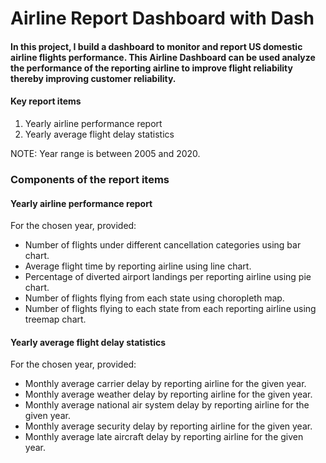 # Airline Report Dashboard with Dash

#### In this project, I build a dashboard to monitor and report US domestic airline flights performance. This Airline Dashboard can be used analyze the performance of the reporting airline to improve flight reliability thereby improving customer reliability.

#### Key report items

1. Yearly airline performance report
2. Yearly average flight delay statistics

NOTE: Year range is between 2005 and 2020.

### Components of the report items

#### Yearly airline performance report

For the chosen year, provided:
* Number of flights under different cancellation categories using bar chart.
* Average flight time by reporting airline using line chart.
* Percentage of diverted airport landings per reporting airline using pie chart.
* Number of flights flying from each state using choropleth map.
* Number of flights flying to each state from each reporting airline using treemap chart.

#### Yearly average flight delay statistics

For the chosen year, provided:
* Monthly average carrier delay by reporting airline for the given year.
* Monthly average weather delay by reporting airline for the given year.
* Monthly average national air system delay by reporting airline for the given year.
* Monthly average security delay by reporting airline for the given year.
* Monthly average late aircraft delay by reporting airline for the given year.

